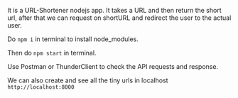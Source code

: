 It is a URL-Shortener nodejs app. It takes a URL and then return the short url, after that we can request on shortURL and redirect the user to the actual user.

Do `npm i` in terminal to install node_modules.

Then do `npm start` in terminal.

Use Postman or ThunderClient to check the API requests and response.

We can also create and see all the tiny urls in localhost `http://localhost:8000`
